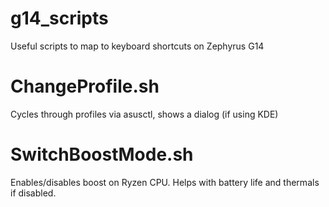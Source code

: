 # g14_scripts
Useful scripts to map to keyboard shortcuts on Zephyrus G14


# ChangeProfile.sh
Cycles through profiles via asusctl, shows a dialog (if using KDE)

# SwitchBoostMode.sh
Enables/disables boost on Ryzen CPU. Helps with battery life and thermals if disabled.
